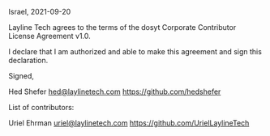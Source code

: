 Israel, 2021-09-20

Layline Tech agrees to the terms of the dosyt Corporate Contributor License Agreement v1.0.

I declare that I am authorized and able to make this agreement and sign this declaration.

Signed,

Hed Shefer hed@laylinetech.com https://github.com/hedshefer

List of contributors:

Uriel Ehrman uriel@laylinetech.com https://github.com/UrielLaylineTech